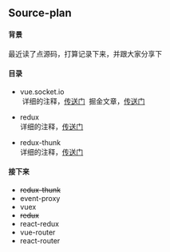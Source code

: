 ## Source-plan

#### 背景
最近读了点源码，打算记录下来，并跟大家分享下
#### 目录
+ vue.socket.io<br/>
  详细的注释，[传送门](https://github.com/Juliiii/Vue-Socket.io)
  掘金文章，[传送门](https://juejin.im/post/5a37a00e5188253865094a04)
  
+ redux<br/>
  详细的注释，[传送门](https://github.com/Juliiii/redux)
  
+ redux-thunk<br/>
  详细的注释，[传送门](https://github.com/Juliiii/redux-thunk)
#### 接下来
+ ~~redux-thunk~~
+ event-proxy
+ vuex
+ ~~redux~~
+ react-redux
+ vue-router
+ react-router
